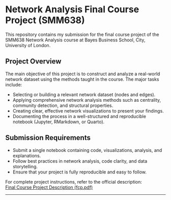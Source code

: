 # Network Analysis Final Course Project (SMM638)

This repository contains my submission for the final course project of the SMM638 Network Analysis course at Bayes Business School, City, University of London.

## Project Overview

The main objective of this project is to construct and analyze a real-world network dataset using the methods taught in the course. The major tasks include:

- Selecting or building a relevant network dataset (nodes and edges).
- Applying comprehensive network analysis methods such as centrality, community detection, and structural properties.
- Creating clear, effective network visualizations to present your findings.
- Documenting the process in a well-structured and reproducible notebook (Jupyter, RMarkdown, or Quarto).

## Submission Requirements

- Submit a single notebook containing code, visualizations, analysis, and explanations.
- Follow best practices in network analysis, code clarity, and data storytelling.
- Ensure that your project is fully reproducible and easy to follow.

For complete project instructions, refer to the official description:  
[Final Course Project Description (fcp.pdf)](https://github.com/simoneSantoni/net-analysis-smm638/blob/master/finalCourseProject/fcp.pdf)

---
